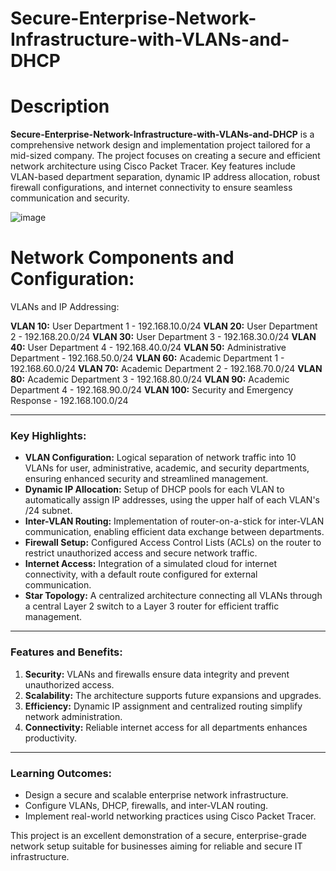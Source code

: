 # Secure-Enterprise-Network-Infrastructure-with-VLANs-and-DHCP


# Description  

**Secure-Enterprise-Network-Infrastructure-with-VLANs-and-DHCP** is a comprehensive network design and implementation project tailored for a mid-sized company. The project focuses on creating a secure and efficient network architecture using Cisco Packet Tracer. Key features include VLAN-based department separation, dynamic IP address allocation, robust firewall configurations, and internet connectivity to ensure seamless communication and security.

![image](https://github.com/user-attachments/assets/72c9fe58-bdd9-4604-8812-eaf81317cb40)  


# Network Components and Configuration:
VLANs and IP Addressing:

**VLAN 10:**  User Department 1 - 192.168.10.0/24
**VLAN 20:**  User Department 2 - 192.168.20.0/24
**VLAN 30:**  User Department 3 - 192.168.30.0/24
**VLAN 40:**  User Department 4 - 192.168.40.0/24
**VLAN 50:**  Administrative Department - 192.168.50.0/24
**VLAN 60:**  Academic Department 1 - 192.168.60.0/24
**VLAN 70:**  Academic Department 2 - 192.168.70.0/24
**VLAN 80:**  Academic Department 3 - 192.168.80.0/24
**VLAN 90:**  Academic Department 4 - 192.168.90.0/24
**VLAN 100:** Security and Emergency Response - 192.168.100.0/24

---

### Key Highlights:  
- **VLAN Configuration:** Logical separation of network traffic into 10 VLANs for user, administrative, academic, and security departments, ensuring enhanced security and streamlined management.  
- **Dynamic IP Allocation:** Setup of DHCP pools for each VLAN to automatically assign IP addresses, using the upper half of each VLAN's /24 subnet.  
- **Inter-VLAN Routing:** Implementation of router-on-a-stick for inter-VLAN communication, enabling efficient data exchange between departments.  
- **Firewall Setup:** Configured Access Control Lists (ACLs) on the router to restrict unauthorized access and secure network traffic.  
- **Internet Access:** Integration of a simulated cloud for internet connectivity, with a default route configured for external communication.  
- **Star Topology:** A centralized architecture connecting all VLANs through a central Layer 2 switch to a Layer 3 router for efficient traffic management.  

---

### Features and Benefits:  
1. **Security:** VLANs and firewalls ensure data integrity and prevent unauthorized access.  
2. **Scalability:** The architecture supports future expansions and upgrades.  
3. **Efficiency:** Dynamic IP assignment and centralized routing simplify network administration.  
4. **Connectivity:** Reliable internet access for all departments enhances productivity.  

---

### Learning Outcomes:  
- Design a secure and scalable enterprise network infrastructure.  
- Configure VLANs, DHCP, firewalls, and inter-VLAN routing.  
- Implement real-world networking practices using Cisco Packet Tracer.  

This project is an excellent demonstration of a secure, enterprise-grade network setup suitable for businesses aiming for reliable and secure IT infrastructure.
